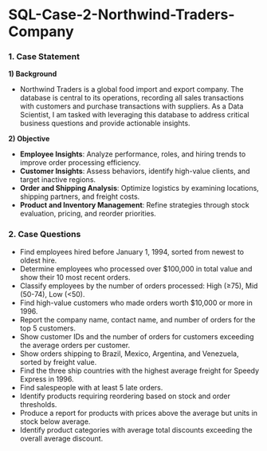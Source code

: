 # SQL-Case-2-Northwind-Traders-Company

### 1. Case Statement

**1) Background**

  +  Northwind Traders is a global food import and export company. The database is central to its operations, recording all sales transactions with customers and purchase transactions with suppliers. As a Data Scientist, I am tasked with leveraging this database to address critical business questions and provide actionable insights.

**2) Objective**

  +  **Employee Insights**: Analyze performance, roles, and hiring trends to improve order processing efficiency.
  +  **Customer Insights**: Assess behaviors, identify high-value clients, and target inactive regions.
  +  **Order and Shipping Analysis**: Optimize logistics by examining locations, shipping partners, and freight costs.
  +  **Product and Inventory Management**: Refine strategies through stock evaluation, pricing, and reorder priorities.

### 2. Case Questions

  + Find employees hired before January 1, 1994, sorted from newest to oldest hire.
  + Determine employees who processed over $100,000 in total value and show their 10 most recent orders.
  + Classify employees by the number of orders processed: High (≥75), Mid (50-74), Low (<50).
  + Find high-value customers who made orders worth $10,000 or more in 1996.
  + Report the company name, contact name, and number of orders for the top 5 customers.
  + Show customer IDs and the number of orders for customers exceeding the average orders per customer.
  + Show orders shipping to Brazil, Mexico, Argentina, and Venezuela, sorted by freight value.
  + Find the three ship countries with the highest average freight for Speedy Express in 1996.
  + Find salespeople with at least 5 late orders.
  + Identify products requiring reordering based on stock and order thresholds. 
  + Produce a report for products with prices above the average but units in stock below average.
  + Identify product categories with average total discounts exceeding the overall average discount.
